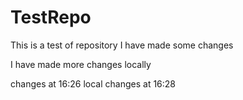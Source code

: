 # TestRepo
This is a test of repository
I have made some changes

I have made more changes locally  


changes at 16:26
local changes at 16:28

